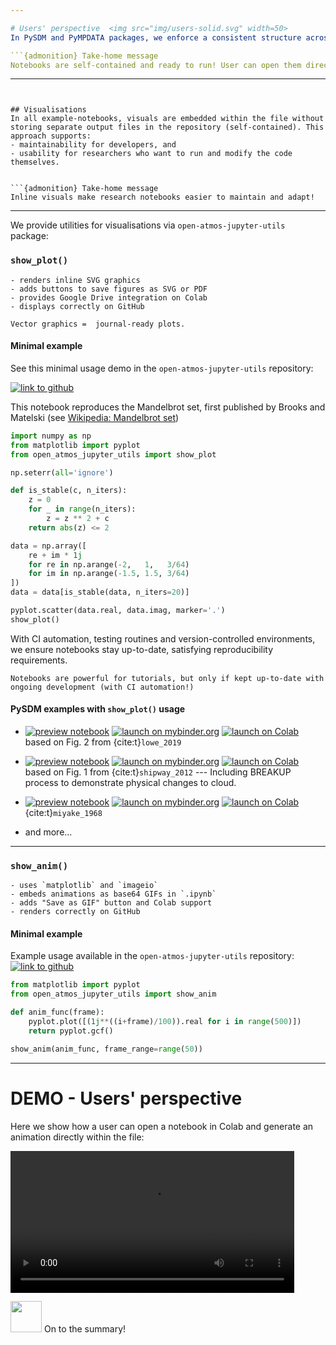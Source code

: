 ```yaml
---

# Users' perspective  <img src="img/users-solid.svg" width=50>
In PySDM and PyMPDATA packages, we enforce a consistent structure across Jupyter-notebooks. This includes three standard badges enabling execution of the notebook on different platforms: Google Colab, Binder, and GitHub.

```{admonition} Take-home message
Notebooks are self-contained and ready to run! User can open them directly in Colab, Binder, etc.
```

---
```


## Visualisations
In all example-notebooks, visuals are embedded within the file without storing separate output files in the repository (self-contained). This approach supports:
- maintainability for developers, and
- usability for researchers who want to run and modify the code themselves.


```{admonition} Take-home message
Inline visuals make research notebooks easier to maintain and adapt!

```
---

We provide utilities for visualisations via `open-atmos-jupyter-utils` package: 
### **`show_plot()`**

```{admonition} show_plot()
- renders inline SVG graphics
- adds buttons to save figures as SVG or PDF
- provides Google Drive integration on Colab
- displays correctly on GitHub
```

```{admonition} Take-home message
Vector graphics =  journal-ready plots.
```

#### Minimal example 
See this minimal usage demo in the `open-atmos-jupyter-utils` repository:

[![link to github](https://img.shields.io/static/v1?label=open%20on&logo=github&color=87ce3e&message=GitHub)](https://github.com/open-atmos/jupyter-utils/blob/main/examples/show_plot.ipynb)

This notebook reproduces the Mandelbrot set, first published by Brooks and Matelski (see [Wikipedia: Mandelbrot set](https://en.wikipedia.org/wiki/Mandelbrot_set#History))


```python
import numpy as np
from matplotlib import pyplot 
from open_atmos_jupyter_utils import show_plot

np.seterr(all='ignore')

def is_stable(c, n_iters):
    z = 0
    for _ in range(n_iters):
        z = z ** 2 + c 
    return abs(z) <= 2

data = np.array([
    re + im * 1j  
    for re in np.arange(-2,   1,   3/64)
    for im in np.arange(-1.5, 1.5, 3/64)
])
data = data[is_stable(data, n_iters=20)]

pyplot.scatter(data.real, data.imag, marker='.')
show_plot()

```

With CI automation, testing routines and version-controlled environments, we ensure notebooks stay up-to-date, satisfying reproducibility requirements.

```{admonition} Take-home message
Notebooks are powerful for tutorials, but only if kept up-to-date with ongoing development (with CI automation!)
```

#### PySDM examples with `show_plot()` usage

- [![preview notebook](https://img.shields.io/static/v1?label=render%20on&logo=github&color=87ce3e&message=GitHub)](https://github.com/open-atmos/PySDM/blob/main/examples/PySDM_examples/Lowe_et_al_2019/fig_2.ipynb) [![launch on mybinder.org](https://mybinder.org/badge_logo.svg)](https://mybinder.org/v2/gh/open-atmos/PySDM.git/main?urlpath=lab/tree/examples/PySDM_examples/Lowe_et_al_2019/fig_2.ipynb) [![launch on Colab](https://colab.research.google.com/assets/colab-badge.svg)](https://colab.research.google.com/github/open-atmos/PySDM/blob/main/examples/PySDM_examples/Lowe_et_al_2019/fig_2.ipynb) based on Fig. 2 from
  {cite:t}`lowe_2019`
- [![preview notebook](https://img.shields.io/static/v1?label=render%20on&logo=github&color=87ce3e&message=GitHub)](https://github.com/open-atmos/PySDM/blob/main/examples/PySDM_examples/deJong_Mackay_et_al_2023/figs_10_11_12_13.ipynb) [![launch on mybinder.org](https://mybinder.org/badge_logo.svg)](https://mybinder.org/v2/gh/open-atmos/PySDM.git/main?urlpath=lab/tree/examples/PySDM_examples/deJong_Mackay_et_al_2023/figs_10_11_12_13.ipynb) [![launch on Colab](https://colab.research.google.com/assets/colab-badge.svg)](https://colab.research.google.com/github/open-atmos/PySDM/blob/main/examples/PySDM_examples/deJong_Mackay_et_al_2023/figs_10_11_12_13.ipynb) based on Fig. 1 from {cite:t}`shipway_2012` --- Including BREAKUP process to demonstrate physical changes to cloud.
- [![preview notebook](https://img.shields.io/static/v1?label=render%20on&logo=github&color=87ce3e&message=GitHub)](https://github.com/open-atmos/PySDM/blob/main/examples/PySDM_examples/Miyake_et_al_1968/fig_19.ipynb) [![launch on mybinder.org](https://mybinder.org/badge_logo.svg)](https://mybinder.org/v2/gh/open-atmos/PySDM.git/main?urlpath=lab/tree/examples/PySDM_examples/Miyake_et_al_1968/fig_19.ipynb) [![launch on Colab](https://colab.research.google.com/assets/colab-badge.svg)](https://colab.research.google.com/github/open-atmos/PySDM/blob/main/examples/PySDM_examples/Miyake_et_al_1968/fig_19.ipynb) {cite:t}`miyake_1968`

- and more...

---
### **`show_anim()`**

```{admonition} show_anim()
- uses `matplotlib` and `imageio`
- embeds animations as base64 GIFs in `.ipynb`
- adds "Save as GIF" button and Colab support
- renders correctly on GitHub
```

#### Minimal example
 Example usage available in the `open-atmos-jupyter-utils` repository:
[![link to github](https://img.shields.io/static/v1?label=open%20on&logo=github&color=87ce3e&message=GitHub)](https://github.com/open-atmos/jupyter-utils/blob/main/examples/show_anim.ipynb)


```python
from matplotlib import pyplot
from open_atmos_jupyter_utils import show_anim 

def anim_func(frame):
    pyplot.plot([(1j**((i+frame)/100)).real for i in range(500)])    
    return pyplot.gcf()

show_anim(anim_func, frame_range=range(50))
```



---

# DEMO - Users' perspective

Here we show how a user can open a notebook in Colab and generate an animation directly within the file:

<video width=90% controls src="../_static/2_users.mp4" type="video/mp4">animation</video>

<img src="img/signs-post-solid.svg" width=50> On to the summary!
